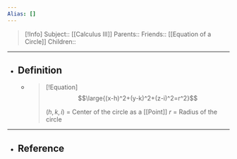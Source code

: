 ```yaml
---
Alias: []
---
```

> [!Info]
> Subject:: [[Calculus III]]
> Parents:: 
> Friends:: [[Equation of a Circle]]
> Children:: 
---
- ## Definition
	- > [!Equation]
	  > $$\large{(x-h)^2+(y-k)^2+(z-i)^2=r^2}$$
	  > 
	  > $(h, k, i)$ = Center of the circle as a [[Point]]
	  > $r$ = Radius of the circle
---
- ## Reference